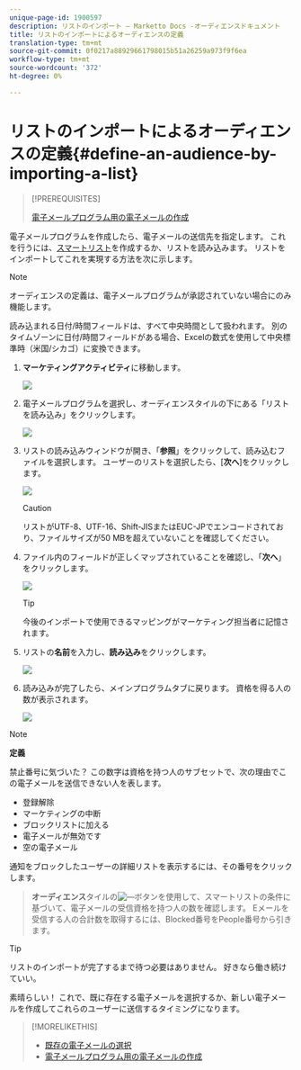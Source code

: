 ```yaml
---
unique-page-id: 1900597
description: リストのインポート — Marketto Docs -オーディエンスドキュメント
title: リストのインポートによるオーディエンスの定義
translation-type: tm+mt
source-git-commit: 0f0217a88929661798015b51a26259a973f9f6ea
workflow-type: tm+mt
source-wordcount: '372'
ht-degree: 0%

---
```



# リストのインポートによるオーディエンスの定義{#define-an-audience-by-importing-a-list}

>[!PREREQUISITES]
>
>[電子メールプログラム用の電子メールの作成](/help/marketo/product-docs/email-marketing/email-programs/email-program-actions/create-an-email-for-an-email-program.md)

電子メールプログラムを作成したら、電子メールの送信先を指定します。 これを行うには、[スマートリスト](/help/marketo/product-docs/core-marketo-concepts/smart-lists-and-static-lists/creating-a-smart-list/create-a-smart-list.md)を作成するか、リストを読み込みます。 リストをインポートしてこれを実現する方法を次に示します。

>[!NOTE]
>
>オーディエンスの定義は、電子メールプログラムが承認されていない場合にのみ機能します。
>
>読み込まれる日付/時間フィールドは、すべて中央時間として扱われます。 別のタイムゾーンに日付/時間フィールドがある場合、Excelの数式を使用して中央標準時（米国/シカゴ）に変換できます。

1. **マーケティングアクティビティ**&#x200B;に移動します。

   ![](assets/login-marketing-activities-1.png)

1. 電子メールプログラムを選択し、オーディエンスタイルの下にある「リストを読み込み」をクリックします。

   ![](assets/importlist.png)

1. リストの読み込みウィンドウが開き、「**参照**」をクリックして、読み込むファイルを選択します。 ユーザーのリストを選択したら、[**次へ**]をクリックします。

   ![](assets/importlist1.png)

   >[!CAUTION]
   >
   >リストがUTF-8、UTF-16、Shift-JISまたはEUC-JPでエンコードされており、ファイルサイズが50 MBを超えていないことを確認してください。

1. ファイル内のフィールドが正しくマップされていることを確認し、「**次へ**」をクリックします。

   ![](assets/image2014-9-12-11-3a10-3a7.png)

   >[!TIP]
   >
   >今後のインポートで使用できるマッピングがマーケティング担当者に記憶されます。

1. リストの&#x200B;**名前**&#x200B;を入力し、**読み込み**&#x200B;をクリックします。

   ![](assets/image2014-9-12-11-3a10-3a13.png)

1. 読み込みが完了したら、メインプログラムタブに戻ります。 資格を得る人の数が表示されます。

   ![](assets/myemailprogram-1.jpg)

>[!NOTE]
>
>**定義**
>
>禁止番号に気づいた？ この数字は資格を持つ人のサブセットで、次の理由でこの電子メールを送信できない人を表します。
>
>* 登録解除
>* マーケティングの中断
>* ブロックリストに加える
>* 電子メールが無効です
>* 空の電子メール

>
>
通知をブロックしたユーザーの詳細リストを表示するには、その番号をクリックします。
>
>**オーディエンス**&#x200B;タイルの![—](assets/image2014-10-23-16-3a32-3a36-1.png)ボタンを使用して、スマートリストの条件に基づいて、電子メールの受信資格を持つ人の数を確認します。 Eメールを受信する人の合計数を取得するには、Blocked番号をPeople番号から引きます。

>[!TIP]
>
>リストのインポートが完了するまで待つ必要はありません。 好きなら働き続けていい。

素晴らしい！ これで、既に存在する電子メールを選択するか、新しい電子メールを作成してこれらのユーザーに送信するタイミングになります。

>[!MORELIKETHIS]
>
>* [既存の電子メールの選択](/help/marketo/product-docs/email-marketing/email-programs/email-program-actions/choose-an-existing-email.md)
>* [電子メールプログラム用の電子メールの作成](/help/marketo/product-docs/email-marketing/email-programs/email-program-actions/create-an-email-for-an-email-program.md)

